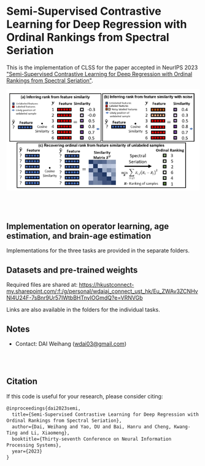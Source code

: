 
# Semi-Supervised Contrastive Learning for Deep Regression with Ordinal Rankings from Spectral Seriation



This is the implementation of CLSS for the paper accepted in NeurIPS 2023 ["Semi-Supervised Contrastive Learning for Deep Regression with Ordinal Rankings from Spectral Seriation"](https://openreview.net/forum?id=ij3svnPLzG).

![CLSS](neurips-semireg-23.png)

<br />
<br />


## Implementation on operator learning, age estimation, and brain-age estimation

Implementations for the three tasks are provided in the separate folders. 


## Datasets and pre-trained weights

Required files are shared at:
https://hkustconnect-my.sharepoint.com/:f:/g/personal/wdaiaj_connect_ust_hk/Eu_ZWAv3ZCNHvNl4U24F-7sBnr9Ur57IWtbBHTnyIOGmdQ?e=VRNVGb 

Links are also available in the folders for the individual tasks.



## Notes
* Contact: DAI Weihang (wdai03@gmail.com)
<br />
<br />

## Citation
If this code is useful for your research, please consider citing:


```
@inproceedings{dai2023semi,
  title={Semi-Supervised Contrastive Learning for Deep Regression with Ordinal Rankings from Spectral Seriation},
  author={Dai, Weihang and Yao, DU and Bai, Hanru and Cheng, Kwang-Ting and Li, Xiaomeng},
  booktitle={Thirty-seventh Conference on Neural Information Processing Systems},
  year={2023}
}

```
